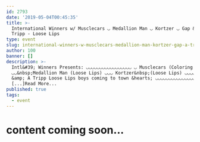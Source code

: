 ```yaml
---
id: 2793
date: '2019-05-04T00:45:35'
title: >-
  International Winners w/ Musclecars ◡ Medallion Man ◡ Kortzer ◡ Gap &amp; A
  Tripp - Loose Lips
type: event
slug: international-winners-w-musclecars-medallion-man-kortzer-gap-a-tripp
author: 100
banner: []
description: >-
  Intl&#39; Winners Presents: ◡◡◡◡◡◡◡◡◡◡◡◡◡◡◡◡◡ ◡ Musclecars (Coloring Lessons)
  ◡◡&nbsp;Medallion Man (Loose Lips) ◡◡◡ Kortzer&nbsp;(Loose Lips) ◡◡◡◡ Gap
  &amp; A Tripp Loose Lips boys coming to town &hearts; ◡◡◡◡◡◡◡◡◡◡◡◡◡◡◡◡◡ Free
  [...]Read More...
published: true
tags:
  - event
---
```

content coming soon...
======================
